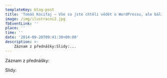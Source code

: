 ```yaml
---
templateKey: blog-post
title: 'Tomáš Kocifaj – Vše co jste chtěli vědět o WordPressu, ale báli jste se zeptat'
image: /img/ilustracni2.jpg
fbEventLink: ''
place: ''
time: ''
date: '2014-09-20T09:41:30+00:00'
description: >-
    Záznam z přednášky:Slidy:...
---
```

Záznam z přednášky:

Slidy: